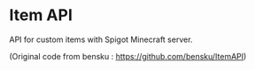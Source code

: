 # Item API
API for custom items with Spigot Minecraft server.


(Original code from bensku : https://github.com/bensku/ItemAPI)


